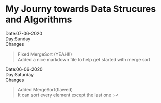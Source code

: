 <h1> My Journy towards Data Strucures and Algorithms</h1>

Date:07-06-2020<br>
Day:Sunday<br>
Changes<br>
> Fixed MergeSort (YEAH!!)<br>
> Added a nice markdown file to help get started with merge sort<br>


Date:06-06-2020<br>
Day:Saturday<br>
Changes<br>
> Added MergeSort(flawed)<br>
> It can sort every element except the last one :-<<br>
